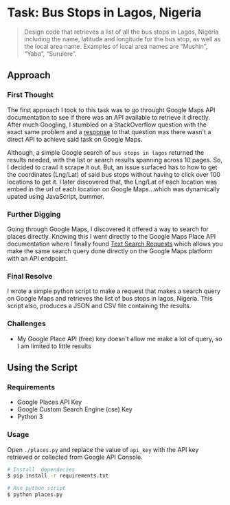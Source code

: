 # Task: Bus Stops in Lagos, Nigeria

> Design code that retrieves a list of all the bus stops in Lagos, Nigeria including the name, latitude and longitude for the bus stop, as well as the local area name. Examples of local area names are “Mushin”, “Yaba”, “Surulere”.

## Approach

### First Thought
The first approach I took to this task was to go throught Google Maps API documentation to see if there was an API available to retrieve it directly. After much Googling, I stumbled on a StackOverflow question with the exact same problem and a [response](https://stackoverflow.com/a/7139196/7124240) to that question was there wasn't a direct API to achieve said task on Google Maps.

Although, a simple Google search of `bus stops in lagos` returned the results needed, with the list or search results spanning across 10 pages. So, I decided to crawl it scrape it out. But, an issue surfaced has to how to get the coordinates (Lng/Lat) of said bus stops without having to click over 100 locations to get it. I later discovered that, the Lng/Lat of each location was embed in the url of each location on Google Maps...which was dynamically upated using JavaScript, bummer.

### Further Digging
Going through Google Maps, I discovered it offered a way to search for places directly. Knowing this I went directly to the Google Maps Place API documentation where I finally found [Text Search Requests](https://developers.google.com/places/web-service/search#TextSearchRequests) which allows you make the same search query done directly on the Google Maps platform with an API endpoint.

### Final Resolve
I wrote a simple python script to make a request that makes a search query on Google Maps and retrieves the list of bus stops in lagos, Nigeria. This script also, produces a JSON and CSV file containing the results.

### Challenges
- My Google Place API (free) key doesn't allow me make a lot of query, so I am limited to little results

## Using the Script
### Requirements
- Google Places API Key
- Google Custom Search Engine (cse) Key
- Python 3

### Usage
Open `./places.py` and replace the value of `api_key` with the API key retrieved or collected from Google API Console.

```bash
# Install  dependecies
$ pip install -r requirements.txt

# Run python script
$ python places.py
```
